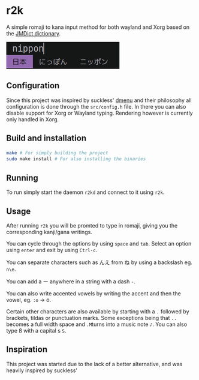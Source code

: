 # r2k

A simple romaji to kana input method for both wayland and Xorg based on the [JMDict dictionary](http://jmdict.org/).

![r2k](https://github.com/gitRaiku/r2k/blob/master/r2k.png?raw=true)

## Configuration
Since this project was inspired by suckless' [dmenu](https://tools.suckless.org/dmenu/) and their philosophy all configuration is done through the ``src/config.h`` file. In there you can also disable support for Xorg or Wayland typing. Rendering however is currently only handled in Xorg.

## Build and installation

```sh
make # For simply building the project
sudo make install # For also installing the binaries
```

## Running

To run simply start the daemon ``r2kd`` and connect to it using ``r2k``.

## Usage

After running ``r2k`` you will be promted to type in romaji, giving you the corresponding kanji/gana writings.

You can cycle through the options by using ``space`` and ``tab``. Select an option using ``enter`` and exit by using ``Ctrl-c``.

You can separate characters such as んえ from ね by using a backslash eg. ``n\e``.

You can add a ー anywhere in a string with a dash ``-``.

You can also write accented vowels by writing the accent and then the vowel, eg. ``:o`` -> ö.

Certain other characters are also available by starting with a ``.`` followed by brackets, tildas or punctuation marks. Some exceptions being that ``..`` becomes a full width space and ``.M``turns into a music note ``♪``. You can also type ß with a capital s ``S``.

## Inspiration

This project was started due to the lack of a better alternative, and was heavily inspired by suckless' 

